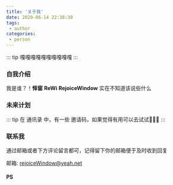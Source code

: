 ```yaml
---
title: '关于我'
date: 2020-06-14 22:38:39
tags:
 - author
categories:
 - person
---
```



::: tip
嘎嘎嘎嘎嘎嘎嘎嘎嘎嘎
:::

### 自我介绍

我是谁？！**怿窗** **ReWi** **RejoiceWindow** 实在不知道该说些什么

### 未来计划

::: tip
在 通讯录 中，有一些 邀请码，如果觉得有用可以去试试🤗🤗🤗
:::

### 联系我

通过邮箱或者下方评论留言都可，记得留下你的邮箱便于及时收到回复

邮箱: <rejoiceWindow@yeah.net>

#### PS
